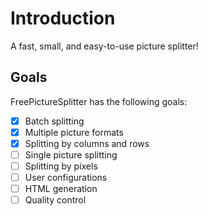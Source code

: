 # Introduction
A fast, small, and easy-to-use picture splitter!

## Goals 
FreePictureSplitter has the following goals:
- [X] Batch splitting
- [X] Multiple picture formats 
- [X] Splitting by columns and rows
- [ ] Single picture splitting
- [ ] Splitting by pixels
- [ ] User configurations
- [ ] HTML generation
- [ ] Quality control
